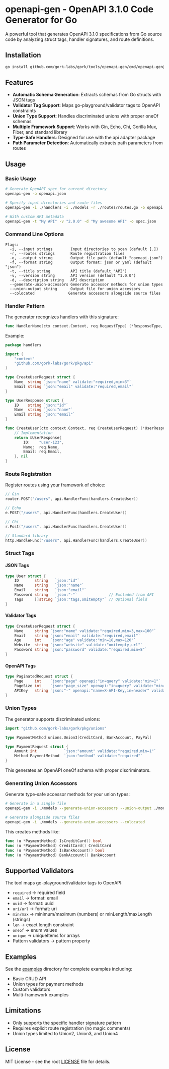 # openapi-gen - OpenAPI 3.1.0 Code Generator for Go

A powerful tool that generates OpenAPI 3.1.0 specifications from Go source code by analyzing struct tags, handler signatures, and route definitions.

## Installation

```bash
go install github.com/gork-labs/gork/tools/openapi-gen/cmd/openapi-gen@latest
```

## Features

- **Automatic Schema Generation**: Extracts schemas from Go structs with JSON tags
- **Validator Tag Support**: Maps go-playground/validator tags to OpenAPI constraints
- **Union Type Support**: Handles discriminated unions with proper oneOf schemas
- **Multiple Framework Support**: Works with Gin, Echo, Chi, Gorilla Mux, Fiber, and standard library
- **Type-Safe Handlers**: Designed for use with the api adapter package
- **Path Parameter Detection**: Automatically extracts path parameters from routes

## Usage

### Basic Usage

```bash
# Generate OpenAPI spec for current directory
openapi-gen -o openapi.json

# Specify input directories and route files
openapi-gen -i ./handlers -i ./models -r ./routes/routes.go -o openapi.yaml -f yaml

# With custom API metadata
openapi-gen -t "My API" -v "2.0.0" -d "My awesome API" -o spec.json
```

### Command Line Options

```
Flags:
  -i, --input strings        Input directories to scan (default [.])
  -r, --routes strings       Route registration files
  -o, --output string        Output file path (default "openapi.json")
  -f, --format string        Output format: json or yaml (default "json")
  -t, --title string         API title (default "API")
  -v, --version string       API version (default "1.0.0")
  -d, --description string   API description
  --generate-union-accessors Generate accessor methods for union types
  --union-output string      Output file for union accessors
  --colocated               Generate accessors alongside source files
```

### Handler Pattern

The generator recognizes handlers with this signature:

```go
func HandlerName(ctx context.Context, req RequestType) (*ResponseType, error)
```

Example:

```go
package handlers

import (
    "context"
    "github.com/gork-labs/gork/pkg/api"
)

type CreateUserRequest struct {
    Name  string `json:"name" validate:"required,min=3"`
    Email string `json:"email" validate:"required,email"`
}

type UserResponse struct {
    ID    string `json:"id"`
    Name  string `json:"name"`
    Email string `json:"email"`
}

func CreateUser(ctx context.Context, req CreateUserRequest) (*UserResponse, error) {
    // Implementation
    return &UserResponse{
        ID:    "user-123",
        Name:  req.Name,
        Email: req.Email,
    }, nil
}
```

### Route Registration

Register routes using your framework of choice:

```go
// Gin
router.POST("/users", api.HandlerFunc(handlers.CreateUser))

// Echo
e.POST("/users", api.HandlerFunc(handlers.CreateUser))

// Chi
r.Post("/users", api.HandlerFunc(handlers.CreateUser))

// Standard library
http.HandleFunc("/users", api.HandlerFunc(handlers.CreateUser))
```

### Struct Tags

#### JSON Tags
```go
type User struct {
    ID       string   `json:"id"`
    Name     string   `json:"name"`
    Email    string   `json:"email"`
    Password string   `json:"-"`              // Excluded from API
    Tags     []string `json:"tags,omitempty"` // Optional field
}
```

#### Validator Tags
```go
type CreateUserRequest struct {
    Name     string `json:"name" validate:"required,min=3,max=100"`
    Email    string `json:"email" validate:"required,email"`
    Age      int    `json:"age" validate:"min=18,max=120"`
    Website  string `json:"website" validate:"omitempty,url"`
    Password string `json:"password" validate:"required,min=8"`
}
```

#### OpenAPI Tags
```go
type PaginatedRequest struct {
    Page     int    `json:"page" openapi:"in=query" validate:"min=1"`
    PageSize int    `json:"page_size" openapi:"in=query" validate:"min=1,max=100"`
    APIKey   string `json:"-" openapi:"name=X-API-Key,in=header" validate:"required"`
}
```

### Union Types

The generator supports discriminated unions:

```go
import "github.com/gork-labs/gork/pkg/unions"

type PaymentMethod unions.Union3[CreditCard, BankAccount, PayPal]

type PaymentRequest struct {
    Amount int            `json:"amount" validate:"required,min=1"`
    Method PaymentMethod  `json:"method" validate:"required"`
}
```

This generates an OpenAPI oneOf schema with proper discriminators.

### Generating Union Accessors

Generate type-safe accessor methods for your union types:

```bash
# Generate in a single file
openapi-gen -i ./models --generate-union-accessors --union-output ./models/unions_gen.go

# Generate alongside source files
openapi-gen -i ./models --generate-union-accessors --colocated
```

This creates methods like:

```go
func (u *PaymentMethod) IsCreditCard() bool
func (u *PaymentMethod) CreditCard() CreditCard
func (u *PaymentMethod) IsBankAccount() bool
func (u *PaymentMethod) BankAccount() BankAccount
```

## Supported Validators

The tool maps go-playground/validator tags to OpenAPI:

- `required` → required field
- `email` → format: email
- `uuid` → format: uuid
- `uri/url` → format: uri
- `min/max` → minimum/maximum (numbers) or minLength/maxLength (strings)
- `len` → exact length constraint
- `oneof` → enum values
- `unique` → uniqueItems for arrays
- Pattern validators → pattern property

## Examples

See the [examples](../examples/) directory for complete examples including:
- Basic CRUD API
- Union types for payment methods
- Custom validators
- Multi-framework examples

## Limitations

- Only supports the specific handler signature pattern
- Requires explicit route registration (no magic comments)
- Union types limited to Union2, Union3, and Union4

## License

MIT License - see the root [LICENSE](../LICENSE) file for details.